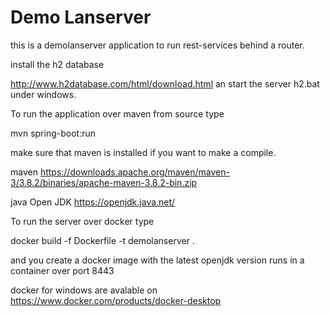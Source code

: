 
Demo Lanserver
============================================================

this is a demolanserver application to 
run rest-services behind a router.

install the h2 database

http://www.h2database.com/html/download.html
an start the server h2.bat under windows.


To run the application over maven from source type

mvn spring-boot:run


make sure that maven is installed if you want to make a compile.

maven
https://downloads.apache.org/maven/maven-3/3.8.2/binaries/apache-maven-3.8.2-bin.zip

java Open JDK
https://openjdk.java.net/



To run the server over docker type

docker build -f Dockerfile -t demolanserver .

and you create a docker image with the latest openjdk version
runs in a container over port 8443

docker for windows are avalable on
https://www.docker.com/products/docker-desktop




